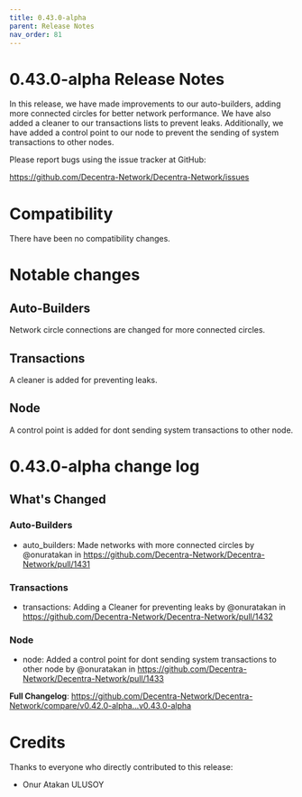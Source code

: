 ```yaml
---
title: 0.43.0-alpha
parent: Release Notes
nav_order: 81
---
```


# 0.43.0-alpha Release Notes

In this release, we have made improvements to our auto-builders, adding more connected circles for better network performance. We have also added a cleaner to our transactions lists to prevent leaks. Additionally, we have added a control point to our node to prevent the sending of system transactions to other nodes. 

Please report bugs using the issue tracker at GitHub:

<https://github.com/Decentra-Network/Decentra-Network/issues>

# Compatibility

There have been no compatibility changes.

# Notable changes

## Auto-Builders
Network circle connections are changed for more connected circles.

## Transactions
A cleaner is added for preventing leaks.

## Node
A control point is added for dont sending system transactions to other node.


# 0.43.0-alpha change log

<!-- Release notes generated using configuration in .github/release.yml at master -->

## What's Changed
### Auto-Builders
* auto_builders: Made networks with more connected circles by @onuratakan in https://github.com/Decentra-Network/Decentra-Network/pull/1431
### Transactions
* transactions: Adding a Cleaner for preventing leaks by @onuratakan in https://github.com/Decentra-Network/Decentra-Network/pull/1432
### Node
* node: Added a control point for dont sending system transactions to other node by @onuratakan in https://github.com/Decentra-Network/Decentra-Network/pull/1433


**Full Changelog**: https://github.com/Decentra-Network/Decentra-Network/compare/v0.42.0-alpha...v0.43.0-alpha

# Credits

Thanks to everyone who directly contributed to this release:

- Onur Atakan ULUSOY
